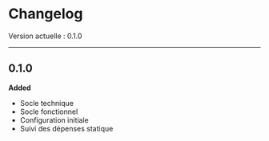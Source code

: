 # Changelog

Version actuelle : 0.1.0

---

## 0.1.0

**Added**

- Socle technique
- Socle fonctionnel
- Configuration initiale
- Suivi des dépenses statique
